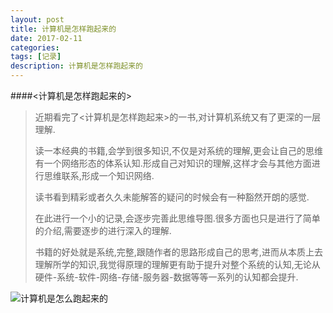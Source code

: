 ```yaml
---
layout: post
title: 计算机是怎样跑起来的
date: 2017-02-11
categories: 
tags: [记录]
description: 计算机是怎样跑起来的
---
```

####<计算机是怎样跑起来的>
> 近期看完了<计算机是怎样跑起来>的一书,对计算机系统又有了更深的一层理解.
> 
> 读一本经典的书籍,会学到很多知识,不仅是对系统的理解,更会让自己的思维有一个网络形态的体系认知.形成自己对知识的理解,这样才会与其他方面进行思维联系,形成一个知识网络.
> 
> 读书看到精彩或者久久未能解答的疑问的时候会有一种豁然开朗的感觉.
> 
> 在此进行一个小的记录,会逐步完善此思维导图.很多方面也只是进行了简单的介绍,需要逐步的进行深入的理解.
> 
> 书籍的好处就是系统,完整,跟随作者的思路形成自己的思考,进而从本质上去理解所学的知识,我觉得原理的理解更有助于提升对整个系统的认知,无论从硬件-系统-软件-网络-存储-服务器-数据等等一系列的认知都会提升.


![计算机是怎么跑起来的](http://img.blog.csdn.net/20170211125338579?watermark/2/text/aHR0cDovL2Jsb2cuY3Nkbi5uZXQvZGF0YV9obGs=/font/5a6L5L2T/fontsize/400/fill/I0JBQkFCMA==/dissolve/70/gravity/SouthEast)